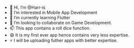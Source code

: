 - 👋 Hi, I’m @Harr-is
- 👀 I’m interested in Mobile App Development
- 🌱 I’m currently learning Flutter
- 💞️ I’m looking to collaborate on Game Development.
- 📫 This app contains a roll dice function.
- 😄 It is my first ever app hence contains very less expertise.
- ⚡ I will be uploading futher apps with better expertise.
